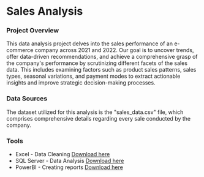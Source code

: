 # Sales Analysis

### Project Overview

This data analysis project delves into the sales performance of an e-commerce company across 2021 and 2022. Our goal is to uncover trends, offer data-driven recommendations, and achieve a comprehensive grasp of the company's performance by scrutinizing different facets of the sales data. This includes examining factors such as product sales patterns, sales types, seasonal variations, and payment modes to extract actionable insights and improve strategic decision-making processes.

### Data Sources

The dataset utilized for this analysis is the "sales_data.csv" file, which comprises comprehensive details regarding every sale conducted by the company.

### Tools
- Excel - Data Cleaning  [Download here](https://www.microsoft.com/en-us/microsoft-365/download-office)
- SQL Server - Data Analysis [Download here](https://www.microsoft.com/en-us/sql-server/sql-server-downloads)
- PowerBI - Creating reports [Download here](https://powerbi.microsoft.com/en-us/downloads/)
